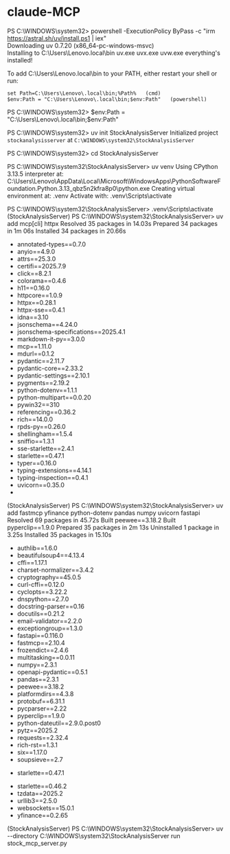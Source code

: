 # claude-MCP
                                                                                                                                                                                                                           
PS C:\WINDOWS\system32> powershell -ExecutionPolicy ByPass -c "irm https://astral.sh/uv/install.ps1 | iex"             
Downloading uv 0.7.20 (x86_64-pc-windows-msvc)                                                                          
Installing to C:\Users\Lenovo\.local\bin
  uv.exe
  uvx.exe
  uvw.exe
everything's installed!

To add C:\Users\Lenovo\.local\bin to your PATH, either restart your shell or run:

    set Path=C:\Users\Lenovo\.local\bin;%Path%   (cmd)
    $env:Path = "C:\Users\Lenovo\.local\bin;$env:Path"   (powershell)

    
PS C:\WINDOWS\system32> $env:Path = "C:\Users\Lenovo\.local\bin;$env:Path"

PS C:\WINDOWS\system32> uv init StockAnalysisServer
Initialized project `stockanalysisserver` at `C:\WINDOWS\system32\StockAnalysisServer`

PS C:\WINDOWS\system32> cd  StockAnalysisServer

PS C:\WINDOWS\system32\StockAnalysisServer> uv venv
Using CPython 3.13.5 interpreter at: C:\Users\Lenovo\AppData\Local\Microsoft\WindowsApps\PythonSoftwareFoundation.Python.3.13_qbz5n2kfra8p0\python.exe
Creating virtual environment at: .venv
Activate with: .venv\Scripts\activate

PS C:\WINDOWS\system32\StockAnalysisServer> .venv\Scripts\activate
(StockAnalysisServer) PS C:\WINDOWS\system32\StockAnalysisServer> uv add mcp[cli] httpx
Resolved 35 packages in 14.03s
Prepared 34 packages in 1m 06s
Installed 34 packages in 20.66s
 + annotated-types==0.7.0
 + anyio==4.9.0
 + attrs==25.3.0
 + certifi==2025.7.9
 + click==8.2.1
 + colorama==0.4.6
 + h11==0.16.0
 + httpcore==1.0.9
 + httpx==0.28.1
 + httpx-sse==0.4.1
 + idna==3.10
 + jsonschema==4.24.0
 + jsonschema-specifications==2025.4.1
 + markdown-it-py==3.0.0
 + mcp==1.11.0
 + mdurl==0.1.2
 + pydantic==2.11.7
 + pydantic-core==2.33.2
 + pydantic-settings==2.10.1
 + pygments==2.19.2
 + python-dotenv==1.1.1
 + python-multipart==0.0.20
 + pywin32==310
 + referencing==0.36.2
 + rich==14.0.0
 + rpds-py==0.26.0
 + shellingham==1.5.4
 + sniffio==1.3.1
 + sse-starlette==2.4.1
 + starlette==0.47.1
 + typer==0.16.0
 + typing-extensions==4.14.1
 + typing-inspection==0.4.1
 + uvicorn==0.35.0
 + 
(StockAnalysisServer) PS C:\WINDOWS\system32\StockAnalysisServer> uv add fastmcp yfinance python-dotenv pandas numpy uvicorn fastapi
Resolved 69 packages in 45.72s
      Built peewee==3.18.2
      Built pyperclip==1.9.0
Prepared 35 packages in 2m 13s
Uninstalled 1 package in 3.25s
Installed 35 packages in 15.10s
 + authlib==1.6.0
 + beautifulsoup4==4.13.4
 + cffi==1.17.1
 + charset-normalizer==3.4.2
 + cryptography==45.0.5
 + curl-cffi==0.12.0
 + cyclopts==3.22.2
 + dnspython==2.7.0
 + docstring-parser==0.16
 + docutils==0.21.2
 + email-validator==2.2.0
 + exceptiongroup==1.3.0
 + fastapi==0.116.0
 + fastmcp==2.10.4
 + frozendict==2.4.6
 + multitasking==0.0.11
 + numpy==2.3.1
 + openapi-pydantic==0.5.1
 + pandas==2.3.1
 + peewee==3.18.2
 + platformdirs==4.3.8
 + protobuf==6.31.1
 + pycparser==2.22
 + pyperclip==1.9.0
 + python-dateutil==2.9.0.post0
 + pytz==2025.2
 + requests==2.32.4
 + rich-rst==1.3.1
 + six==1.17.0
 + soupsieve==2.7
 - starlette==0.47.1
 + starlette==0.46.2
 + tzdata==2025.2
 + urllib3==2.5.0
 + websockets==15.0.1
 + yfinance==0.2.65

(StockAnalysisServer) PS C:\WINDOWS\system32\StockAnalysisServer> uv --directory  C:\WINDOWS\system32\StockAnalysisServer run stock_mcp_server.py

























































